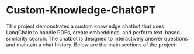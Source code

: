 # Custom-Knowledge-ChatGPT
This project demonstrates a custom knowledge chatbot that uses LangChain to handle PDFs, create embeddings, and perform text-based similarity search. The chatbot is designed to interactively answer questions and maintain a chat history. Below are the main sections of the project:
